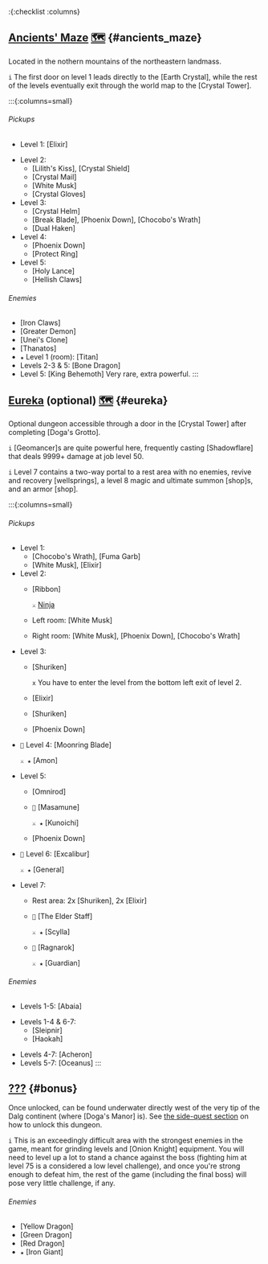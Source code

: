 :{:checklist :columns}

## [Ancients' Maze](@) [🗺️](https://gamefaqs.gamespot.com/pc/793808-final-fantasy-iii/map/7038-ancients-maze) {#ancients_maze}

Located in the nothern mountains of the northeastern landmass.

`i` The first door on level 1 leads directly to the [Earth Crystal], while the rest of the levels eventually exit through the world map to the [Crystal Tower].

:::{:columns=small}
###### Pickups
* Level 1: [Elixir]
- Level 2:
  * [Lilith's Kiss], [Crystal Shield]
  * [Crystal Mail]
  * [White Musk]
  * [Crystal Gloves]
- Level 3:
  * [Crystal Helm]
  * [Break Blade], [Phoenix Down], [Chocobo's Wrath]
  * [Dual Haken]
- Level 4:
  * [Phoenix Down]
  * [Protect Ring]
- Level 5:
  * [Holy Lance]
  * [Hellish Claws]
###### Enemies
* [Iron Claws]
* [Greater Demon]
* [Unei's Clone]
* [Thanatos]
* `★` Level 1 (room): [Titan]
* Levels 2-3 & 5: [Bone Dragon]
* Level 5: [King Behemoth]
  Very rare, extra powerful.
:::


## [Eureka](@) (optional) [🗺️](https://gamefaqs.gamespot.com/pc/793808-final-fantasy-iii/map/7032-eureka) {#eureka}

Optional dungeon accessible through a door in the [Crystal Tower] after completing [Doga's Grotto].

`i` [Geomancer]s are quite powerful here, frequently casting [Shadowflare] that deals 9999+ damage at job level 50.

`i` Level 7 contains a two-way portal to a rest area with no enemies, revive and recovery [wellsprings], a level 8 magic and ultimate summon [shop]s, and an armor [shop].


:::{:columns=small}
###### Pickups
- Level 1:
  * [Chocobo's Wrath], [Fuma Garb]
  * [White Musk], [Elixir]
- Level 2:
  * [Ribbon]
  
    `⚔️` [Ninja](ninja_boss)
  * Left room: [White Musk]
  * Right room: [White Musk], [Phoenix Down], [Chocobo's Wrath]
- Level 3:
  * [Shuriken]
  
    `x` You have to enter the level from the bottom left exit of level 2.
  * [Elixir]
  * [Shuriken]
  * [Phoenix Down]
* `💬` Level 4: [Moonring Blade]

  `⚔️ ★` [Amon]
- Level 5:
  * [Omnirod]
  * `💬` [Masamune]
  
    `⚔️ ★` [Kunoichi]
  * [Phoenix Down]
* `💬` Level 6: [Excalibur]

  `⚔️ ★` [General]
- Level 7:
  * Rest area: 2x [Shuriken], 2x [Elixir]
  * `💬` [The Elder Staff]
  
    `⚔️ ★` [Scylla]
  * `💬` [Ragnarok]
  
    `⚔️ ★` [Guardian]

###### Enemies
* Levels 1-5: [Abaia]
- Levels 1-4 & 6-7:
  * [Sleipnir]
  * [Haokah]
* Levels 4-7: [Acheron]
* Levels 5-7: [Oceanus]
:::



## [???](@) {#bonus}

Once unlocked, can be found underwater directly west of the very tip of the Dalg continent (where [Doga's Manor] is). See [the side-quest section](bonus_unlock) on how to unlock this dungeon.

`i` This is an exceedingly difficult area with the strongest enemies in the game, meant for grinding levels and [Onion Knight] equipment. You will need to level up a lot to stand a chance against the boss (fighting him at level 75 is a considered a low level challenge), and once you're strong enough to defeat him, the rest of the game (including the final boss) will pose very little challenge, if any.

###### Enemies
* [Yellow Dragon]
* [Green Dragon]
* [Red Dragon]
* `★` [Iron Giant]